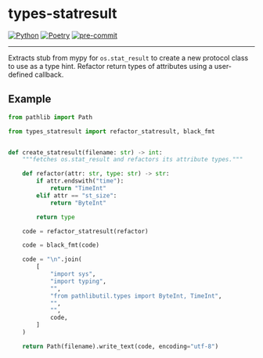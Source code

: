 # types-statresult

[![Python](https://img.shields.io/badge/python-3.10&#124;3.11&#124;3.12&#124;3.13&#124;3.14-blue?logoColor=yellow)](https://python.org)
[![Poetry](https://img.shields.io/badge/packaging-poetry==1.8.5-%233B82F6?logo=poetry)](https://python-poetry.org/)
[![pre-commit](https://img.shields.io/badge/pre--commit-enabled-brightgreen?logo=pre-commit)](https://pre-commit.com/)

---

Extracts stub from mypy for `os.stat_result` to create a new protocol class to use as a type hint.
Refactor return types of attributes using a user-defined callback.

## Example

```python
from pathlib import Path

from types_statresult import refactor_statresult, black_fmt


def create_statresult(filename: str) -> int:
    """fetches os.stat_result and refactors its attribute types."""

    def refactor(attr: str, type: str) -> str:
        if attr.endswith("time"):
            return "TimeInt"
        elif attr == "st_size":
            return "ByteInt"

        return type

    code = refactor_statresult(refactor)

    code = black_fmt(code)

    code = "\n".join(
        [
            "import sys",
            "import typing",
            "",
            "from pathlibutil.types import ByteInt, TimeInt",
            "",
            "",
            code,
        ]
    )

    return Path(filename).write_text(code, encoding="utf-8")
```

